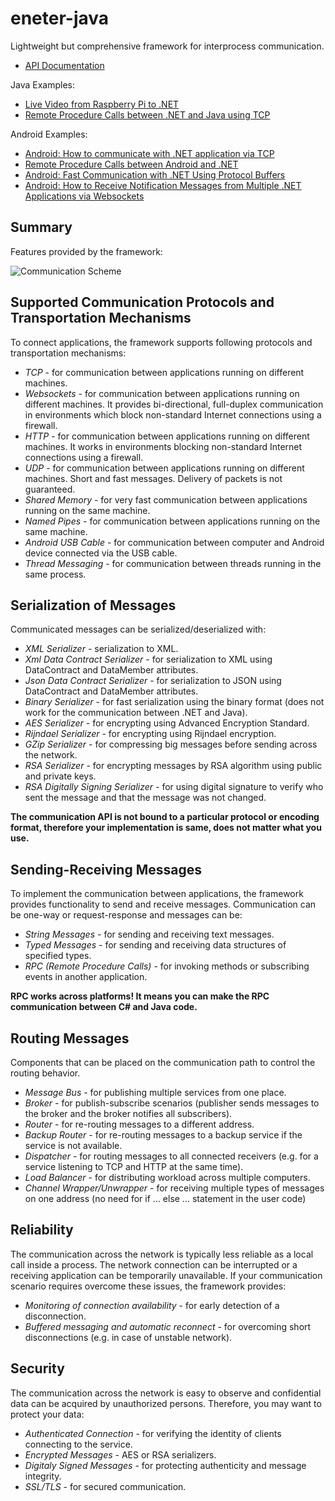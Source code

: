 # eneter-java
Lightweight but comprehensive framework for interprocess communication.

* [API Documentation](https://ng-eneter.github.io/eneter-java/index.html)

Java Examples:
* [Live Video from Raspberry Pi to .NET](http://eneter.blogspot.com/2014/08/live-video-from-raspberry-pi-to-net.html)
* [Remote Procedure Calls between .NET and Java using TCP](http://eneter.blogspot.com/2014/06/remote-procedure-calls-between-net-and.html)

Android Examples:
* [Android: How to communicate with .NET application via TCP](https://www.codeproject.com/Articles/340714/Android-How-to-communicate-with-NET-application-vi)
* [Remote Procedure Calls between Android and .NET](https://www.codeproject.com/Articles/749534/Remote-Procedure-Calls-between-Android-and-NET)
* [Android: Fast Communication with .NET Using Protocol Buffers](https://www.codeproject.com/Articles/640249/Android-Fast-Communication-with-NET-Using-Protocol)
* [Android: How to Receive Notification Messages from Multiple .NET Applications via Websockets](https://www.codeproject.com/Articles/433513/Android-How-to-Receive-Notification-Messages-from)


## Summary
Features provided by the framework:

![Communication Scheme](https://github.com/ng-eneter/eneter-net/blob/master/enetercomponents.svg)

## Supported Communication Protocols and Transportation Mechanisms
To connect applications, the framework supports following protocols and transportation mechanisms:
* _TCP_ - for communication between applications running on different machines.
* _Websockets_ - for communication between applications running on different machines. It provides bi-directional, full-duplex communication in environments which block non-standard Internet connections using a firewall.
* _HTTP_ - for communication between applications running on different machines. It works in environments blocking non-standard Internet connections using a firewall.
* _UDP_ - for communication between applications running on different machines. Short and fast messages. Delivery of packets is not guaranteed.
* _Shared Memory_ - for very fast communication between applications running on the same machine.
* _Named Pipes_ - for communication between applications running on the same machine.
* _Android USB Cable_ - for communication between computer and Android device connected via the USB cable.
* _Thread Messaging_ - for communication between threads running in the same process.

## Serialization of Messages
Communicated messages can be serialized/deserialized with:
* _XML Serializer_ - serialization to XML.
* _Xml Data Contract Serializer_ - for serialization to XML using DataContract and DataMember attributes.
* _Json Data Contract Serializer_ - for serialization to JSON using DataContract and DataMember attributes.
* _Binary Serializer_ - for fast serialization using the binary format (does not work for the communication between .NET and Java).
* _AES Serializer_ - for encrypting using Advanced Encryption Standard.
* _Rijndael Serializer_ - for encrypting using Rijndael encryption.
* _GZip Serializer_ - for compressing big messages before sending across the network.
* _RSA Serializer_ - for encrypting messages by RSA algorithm using public and private keys.
* _RSA Digitally Signing Serializer_ - for using digital signature to verify who sent the message and that the message was not changed.

**The communication API is not bound to a particular protocol or encoding format, therefore your implementation is same, does not matter what you use.**

## Sending-Receiving Messages
To implement the communication between applications, the framework provides functionality to send and receive messages. Communication can be one-way or request-response and messages can be:
* _String Messages_ - for sending and receiving text messages.
* _Typed Messages_ - for sending and receiving data structures of specified types.
* _RPC (Remote Procedure Calls)_ - for invoking methods or subscribing events in another application.

**RPC works across platforms! It means you can make the RPC communication between C# and Java code.**

## Routing Messages
Components that can be placed on the communication path to control the routing behavior.
* _Message Bus_ - for publishing multiple services from one place.
* _Broker_ - for publish-subscribe scenarios (publisher sends messages to the broker and the broker notifies all subscribers).
* _Router_ - for re-routing messages to a different address.
* _Backup Router_ - for re-routing messages to a backup service if the service is not available.
* _Dispatcher_ - for routing messages to all connected receivers (e.g. for a service listening to TCP and HTTP at the same time).
* _Load Balancer_ - for distributing workload across multiple computers.
* _Channel Wrapper/Unwrapper_ - for receiving multiple types of messages on one address (no need for if ... else ... statement in the user code)

## Reliability
The communication across the network is typically less reliable as a local call inside a process. The network connection can be interrupted or a receiving application can be temporarily unavailable. If your communication scenario requires overcome these issues, the framework provides:
* _Monitoring of connection availability_ - for early detection of a disconnection.
* _Buffered messaging and automatic reconnect_ - for overcoming short disconnections (e.g. in case of unstable network).

## Security
The communication across the network is easy to observe and confidential data can be acquired by unauthorized persons. Therefore, you may want to protect your data:
* _Authenticated Connection_ - for verifying the identity of clients connecting to the service.
* _Encrypted Messages_ - AES or RSA serializers.
* _Digitaly Signed Messages_ - for protecting authenticity and message integrity.
* _SSL/TLS_ - for secured communication.

